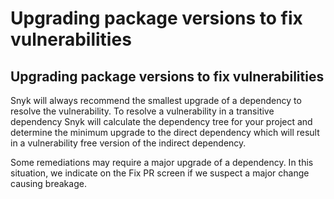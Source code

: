 # Upgrading package versions to fix vulnerabilities

##  Upgrading package versions to fix vulnerabilities

Snyk will always recommend the smallest upgrade of a dependency to resolve the vulnerability. To resolve a vulnerability in a transitive dependency Snyk will calculate the dependency tree for your project and determine the minimum upgrade to the direct dependency which will result in a vulnerability free version of the indirect dependency.

Some remediations may require a major upgrade of a dependency. In this situation, we indicate on the Fix PR screen if we suspect a major change causing breakage.

